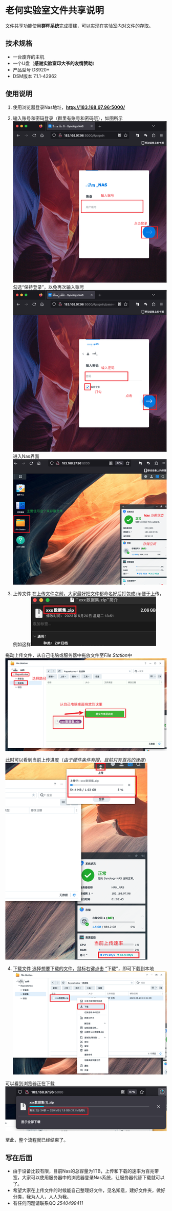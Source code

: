 # 老何实验室文件共享说明

文件共享功能使用**群晖系统**完成搭建，可以实现在实验室内对文件的存取。

## 技术规格
- 一台废弃的主机
- 一个U盘（**感谢实验室印大爷的友情赞助**）
- 产品型号 DS920+
- DSM版本 7.1.1-42962

## 使用说明
1. 使用浏览器登录Nas地址，**http://183.168.97.96:5000/** 

2. 输入账号和密码登录（群里有账号和密码哦），如图所示
![账号](assets/%E8%B4%A6%E5%8F%B7.png)
勾选“保持登录”，以免再次输入账号
    ![密码](assets/%E5%AF%86%E7%A0%81.png)
进入Nas界面
![系统界面](assets/%E7%B3%BB%E7%BB%9F%E7%95%8C%E9%9D%A2.png)

3. 上传文件
在上传文件之前，大家最好把文件都命名好后打包成zip便于上传，例如这样![数据集命名](assets/%E6%95%B0%E6%8D%AE%E9%9B%86%E5%91%BD%E5%90%8D.png)

拖动上传文件，从自己电脑或服务器中拖放文件至*File Station*中
![上传](assets/%E4%B8%8A%E4%BC%A0.png)

此时可以看到当前上传进度（*由于硬件条件有限，目前只有百兆的速度*）
![上传详情](assets/%E4%B8%8A%E4%BC%A0%E8%AF%A6%E6%83%85.png)

4. 下载文件
选择想要下载的文件，鼠标右键点击 “下载”，即可下载到本地
![下载](assets/%E4%B8%8B%E8%BD%BD.png)

可以看到浏览器正在下载
![下载详情](assets/%E4%B8%8B%E8%BD%BD%E8%AF%A6%E6%83%85.png)

至此，整个流程就已经结束了。

## 写在后面
- 由于设备比较有限，目前Nas的总容量为1TB，上传和下载的速率为百兆带宽，大家可以使用服务器中的浏览器登录Nas系统，让服务器代替下载就可以了。
- 希望大家在上传文件的时候能自己整理好文件，见名知意，建好文件夹，做好分类，我为人人，人人为我。
- 有任何问题请联系QQ *2540499411*